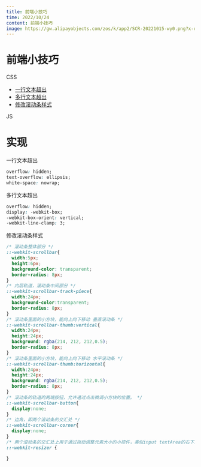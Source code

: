 ```yaml
---
title: 前端小技巧
time: 2022/10/24
content: 前端小技巧
image: https://gw.alipayobjects.com/zos/k/app2/SCR-20221015-wy0.png?x-oss-process=image/resize,w_500
---
```


# 前端小技巧

CSS
- [一行文本超出](#CSS1)
- [多行文本超出](#CSS2)
- [修改滚动条样式](#CSS3)

JS



# 实现

<p id="CSS1">一行文本超出</p>

```css
overflow: hidden;  
text-overflow: ellipsis;  
white-space: nowrap;  
```

<p id="CSS2">多行文本超出</p>

```css
overflow: hidden;
display: -webkit-box;
-webkit-box-orient: vertical;
-webkit-line-clamp: 3;
```

<p id="CSS3">修改滚动条样式</p>

```css
/* 滚动条整体部分 */
::-webkit-scrollbar{
  width:5px;
  height:6px;
  background-color: transparent;
  border-radius: 8px;
}
/* 内层轨道，滚动条中间部分 */
::-webkit-scrollbar-track-piece{
  width:24px;
  background-color:transparent;
  border-radius: 8px;
}
/* 滚动条里面的小方块，能向上向下移动 垂直滚动条 */
::-webkit-scrollbar-thumb:vertical{
  width:24px;
  height:24px;
  background: rgba(214, 212, 212,0.5);
  border-radius: 8px;
}
/* 滚动条里面的小方块，能向上向下移动 水平滚动条 */
::-webkit-scrollbar-thumb:horizontal{
  width:24px;
  height:24px;
  background: rgba(214, 212, 212,0.5);
  border-radius: 8px;
}
/* 滚动条的轨道的两端按钮，允许通过点击微调小方块的位置。 */
::-webkit-scrollbar-button{
  display:none;
}
/* 边角，即两个滚动条的交汇处 */
::-webkit-scrollbar-corner{
  display:none;
}
/* 两个滚动条的交汇处上用于通过拖动调整元素大小的小控件，类似input textArea的右下角可放大缩小的位置 */
::-webkit-resizer {

}
```

